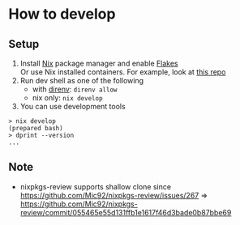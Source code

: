 # How to develop

## Setup

1. Install [Nix](https://nixos.org/) package manager and enable [Flakes](https://nixos.wiki/wiki/Flakes)\
   Or use Nix installed containers. For example, look at [this repo](https://github.com/kachick/containers)
2. Run dev shell as one of the following
   - with [direnv](https://github.com/direnv/direnv): `direnv allow`
   - nix only: `nix develop`
3. You can use development tools

```console
> nix develop
(prepared bash)
> dprint --version
...
```

## Note

- nixpkgs-review supports shallow clone since <https://github.com/Mic92/nixpkgs-review/issues/267> => <https://github.com/Mic92/nixpkgs-review/commit/055465e55d131ffb1e1617f46d3bade0b87bbe69>
